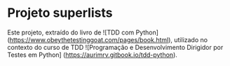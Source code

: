 # Projeto superlists

Este projeto, extraído do livro de ![TDD com Python] (https://www.obeythetestinggoat.com/pages/book.html),
utilizado no contexto do curso de TDD ![Programação e Desenvolvimento Dirigidor por Testes em Python]
(https://aurimrv.gitbook.io/tdd-python).
